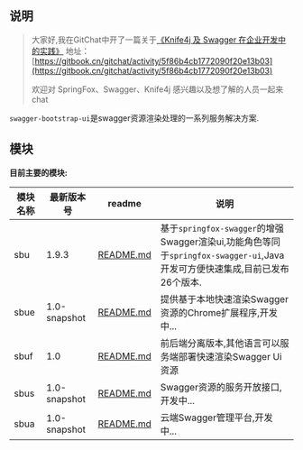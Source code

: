 ## 说明

>大家好,我在GitChat中开了一篇关于[《Knife4j 及 Swagger 在企业开发中的实践》](https://gitbook.cn/gitchat/activity/5f86b4cb1772090f20e13b03)
>地址：[https://gitbook.cn/gitchat/activity/5f86b4cb1772090f20e13b03](https://gitbook.cn/gitchat/activity/5f86b4cb1772090f20e13b03)
>
>欢迎对 SpringFox、Swagger、Knife4j 感兴趣以及想了解的人员一起来chat 
>


`swagger-bootstrap-ui`是swagger资源渲染处理的一系列服务解决方案.

## 模块

**目前主要的模块:**

| 模块名称             | 最新版本号  | readme | 说明                                                         |
| -------------------- | ------------ | ------------------------------------------------------------ | -------------------- |
| sbu | 1.9.3        |[README.md](../guide/README.md)| 基于`springfox-swagger`的增强Swagger渲染ui,功能角色等同于`springfox-swagger-ui`,Java开发可方便快速集成,目前已发布26个版本. |
| sbue | 1.0-snapshot | [README.md](extension.md) |提供基于本地快速渲染Swagger资源的Chrome扩展程序,开发中...                                                 |
| sbuf | 1.0 | [README.md](ui-front.md) |前后端分离版本,其他语言可以服务端部署快速渲染Swagger Ui资源 |
| sbus | 1.0-snapshot | [README.md](service.md) |Swagger资源的服务开放接口,开发中... |
| sbua | 1.0-snapshot | [README.md](admin.md) |云端Swagger管理平台,开发中... |
 
 
 
